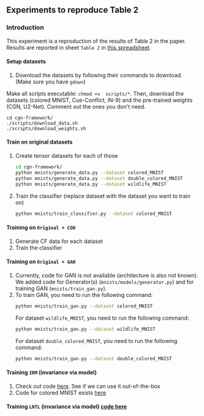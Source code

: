 ## Experiments to reproduce Table 2


### Introduction

This experiment is a reproduction of the results of Table 2 in the paper.
Results are reported in sheet `Table 2` in [this spreadsheet](https://docs.google.com/spreadsheets/d/19jrl_rQnsTDQahcWdqJPeW1T5FzWay7OE_rt_e96zEM/edit?usp=sharing).


#### Setup datasets
1. Download the datasets by following their commands to download. (Make sure you have `gdown`)

Make all scripts executable: ```chmod +x  scripts/*```. Then, download the datasets (colored MNIST, Cue-Conflict, IN-9) and the pre-trained weights (CGN, U2-Net). Comment out the ones you don't need.

```Shell
cd cgn-framework/
./scripts/download_data.sh
./scripts/download_weights.sh
```

#### Train on original datasets

1. Create tensor datasets for each of those
   ```bash
   cd cgn-framework/
   python mnists/generate_data.py --dataset colored_MNIST
   python mnists/generate_data.py --dataset double_colored_MNIST
   python mnists/generate_data.py --dataset wildlife_MNIST
   ```
2. Train the classifier (replace dataset with the dataset you want to train on)
   ```bash
   python mnists/train_classifier.py --dataset colored_MNIST
   ```

#### Training on `Original + CGN`
1. Generate CF data for each dataset
2. Train the classifier

#### Training on `Original + GAN`
1. Currently, code for GAN is not available (architecture is also not known). We added code for Generator(s) (`mnists/models/generator.py`) and for training GAN (`mnists/train_gan.py`).
2. To train GAN, you need to run the following command:
   ```bash
   python mnists/train_gan.py --dataset colored_MNIST
   ```
   For dataset `wildlife_MNIST`, you need to run the following command:
   ```bash
   python mnists/train_gan.py --dataset wildlife_MNIST
   ```
   For dataset `double_colored_MNIST`, you need to run the following command:
   ```bash
   python mnists/train_gan.py --dataset double_colored_MNIST
   ```


#### Training `IRM` (invariance via model)
1. Check out code [here](https://github.com/facebookresearch/InvariantRiskMinimization). See if we can use it out-of-the-box
2. Code for colored MNIST exists [here](https://github.com/facebookresearch/InvariantRiskMinimization/blob/main/code/colored_mnist/main.py)

#### Training `LNTL` (invariance via model) [code here](https://github.com/feidfoe/learning-not-to-learn)
